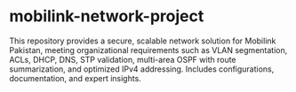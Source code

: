 # mobilink-network-project
This repository provides a secure, scalable network solution for Mobilink Pakistan, meeting organizational requirements such as VLAN segmentation, ACLs, DHCP, DNS, STP validation, multi-area OSPF with route summarization, and optimized IPv4 addressing. Includes configurations, documentation, and expert insights.
